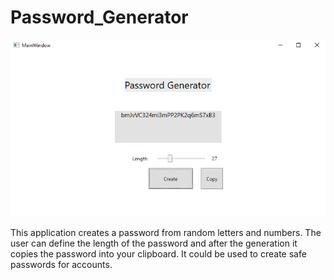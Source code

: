 # Password_Generator
![Example](Password_Generator_Overlay.PNG)

This application creates a password from random letters and numbers. The user can define the length of the password and after the generation it copies the password into your clipboard. It could be used to create safe passwords for accounts.
